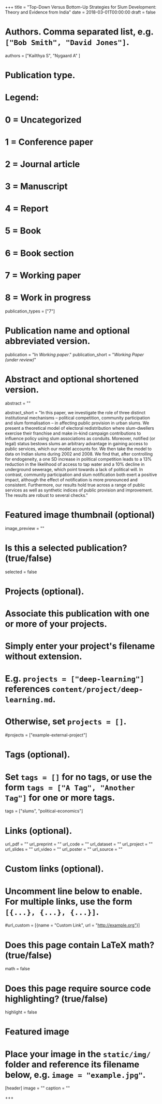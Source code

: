+++
title = "Top-Down Versus Bottom-Up Strategies for Slum Development: Theory and Evidence from India"
date = 2018-03-01T00:00:00
draft = false

# Authors. Comma separated list, e.g. `["Bob Smith", "David Jones"]`.
authors = ["Kailthya S", "Nygaard A" ]

# Publication type.
# Legend:
# 0 = Uncategorized
# 1 = Conference paper
# 2 = Journal article
# 3 = Manuscript
# 4 = Report
# 5 = Book
# 6 = Book section
# 7 = Working paper
# 8 = Work in progress
publication_types = ["7"]

# Publication name and optional abbreviated version.
publication = "In *Working paper*."
publication_short = "*Working Paper (under review)*"

# Abstract and optional shortened version.
abstract = ""

abstract_short = "In this paper, we investigate the role of three distinct institutional mechanisms – political competition, community participation and slum formalisation – in affecting public provision in urban slums. We present a theoretical model of electoral redistribution where slum-dwellers exercise their franchise and make in-kind campaign contributions to influence policy using slum associations as conduits. Moreover, notified (or legal) status bestows slums an arbitrary advantage in gaining access to public services, which our model accounts for. We then take the model to data on Indian slums during 2002 and 2008. We find that, after controlling for endogeneity, a one SD increase in political competition leads to a 13% reduction in the likelihood of access to tap water and a 10% decline in underground sewerage, which point towards a lack of political will. In contrast, community participation and slum notification both exert a positive impact, although the effect of notification is more pronounced and consistent. Furthermore, our results hold true across a range of public services as well as synthetic indices of public provision and improvement. The results are robust to several checks."

# Featured image thumbnail (optional)
image_preview = ""

# Is this a selected publication? (true/false)
selected = false

# Projects (optional).
#   Associate this publication with one or more of your projects.
#   Simply enter your project's filename without extension.
#   E.g. `projects = ["deep-learning"]` references `content/project/deep-learning.md`.
#   Otherwise, set `projects = []`.
#projects = ["example-external-project"]

# Tags (optional).
#   Set `tags = []` for no tags, or use the form `tags = ["A Tag", "Another Tag"]` for one or more tags.
tags = ["slums", "political-economics"]

# Links (optional).
url_pdf = ""
url_preprint = ""
url_code = ""
url_dataset = ""
url_project = ""
url_slides = ""
url_video = ""
url_poster = ""
url_source = ""

# Custom links (optional).
#   Uncomment line below to enable. For multiple links, use the form `[{...}, {...}, {...}]`.
#url_custom = [{name = "Custom Link", url = "http://example.org"}]

# Does this page contain LaTeX math? (true/false)
math = false

# Does this page require source code highlighting? (true/false)
highlight = false

# Featured image
# Place your image in the `static/img/` folder and reference its filename below, e.g. `image = "example.jpg"`.
[header]
image = ""
caption = ""

+++
